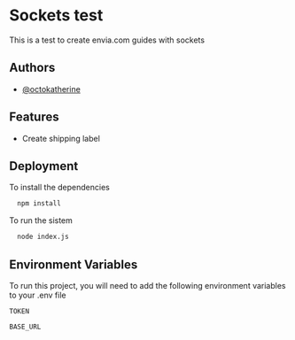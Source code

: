 
# Sockets test

This is a test to create envia.com guides with sockets


## Authors

- [@octokatherine](https://github.com/Pablouxlo7)


## Features

- Create shipping label


## Deployment

To install the dependencies

```bash
  npm install
```

To run the sistem 

```bash
  node index.js
```

## Environment Variables

To run this project, you will need to add the following environment variables to your .env file

`TOKEN`

`BASE_URL`

